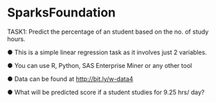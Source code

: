 # SparksFoundation

TASK1:
Predict the percentage of an student based on the no. of study hours.

● This is a simple linear regression task as it involves just 2 variables.

● You can use R, Python, SAS Enterprise Miner or any other tool

● Data can be found at http://bit.ly/w-data4

● What will be predicted score if a student studies for 9.25 hrs/ day? 
